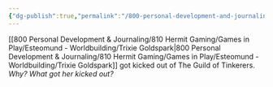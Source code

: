 ```yaml
---
{"dg-publish":true,"permalink":"/800-personal-development-and-journaling/810-hermit-gaming/games-in-play/esteomund-worldbuilding/the-guild-of-tinkerers/"}
---
```


[[800 Personal Development & Journaling/810 Hermit Gaming/Games in Play/Esteomund - Worldbuilding/Trixie Goldspark\|800 Personal Development & Journaling/810 Hermit Gaming/Games in Play/Esteomund - Worldbuilding/Trixie Goldspark]] got kicked out of The Guild of Tinkerers.  *Why?  What got her kicked out?*


